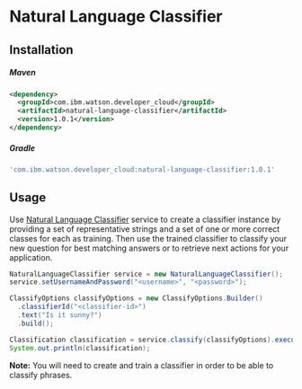 # Natural Language Classifier

## Installation

##### Maven
```xml
<dependency>
  <groupId>com.ibm.watson.developer_cloud</groupId>
  <artifactId>natural-language-classifier</artifactId>
  <version>1.0.1</version>
</dependency>
```

##### Gradle
```gradle
'com.ibm.watson.developer_cloud:natural-language-classifier:1.0.1'
```

## Usage
Use [Natural Language Classifier](https://console.bluemix.net/docs/services/natural-language-classifier/getting-started.html) service to create a classifier instance by providing a set of representative strings and a set of one or more correct classes for each as training. Then use the trained classifier to classify your new question for best matching answers or to retrieve next actions for your application.

```java
NaturalLanguageClassifier service = new NaturalLanguageClassifier();
service.setUsernameAndPassword("<username>", "<password>");

ClassifyOptions classifyOptions = new ClassifyOptions.Builder()
  .classifierId("<classifier-id>")
  .text("Is it sunny?")
  .build();

Classification classification = service.classify(classifyOptions).execute();
System.out.println(classification);
```

**Note:** You will need to create and train a classifier in order to be able to classify phrases.

